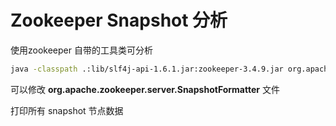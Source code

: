 # Zookeeper Snapshot 分析


使用zookeeper 自带的工具类可分析

```bash
java -classpath .:lib/slf4j-api-1.6.1.jar:zookeeper-3.4.9.jar org.apache.zookeeper.server.SnapshotFormatter /data/zookeeper/data/version-2/snapshot.101b5b8b3
```

可以修改 **org.apache.zookeeper.server.SnapshotFormatter** 文件


打印所有 snapshot 节点数据
